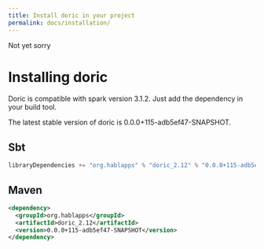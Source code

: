 ```yaml
---
title: Install doric in your project
permalink: docs/installation/
---
```

Not yet sorry
# Installing doric
Doric is compatible with spark version 3.1.2. Just add the dependency in your build tool.

The latest stable version of doric is 0.0.0+115-adb5ef47-SNAPSHOT.

## Sbt
```scala
libraryDependencies += "org.hablapps" % "doric_2.12" % "0.0.0+115-adb5ef47-SNAPSHOT"
```
## Maven
```xml
<dependency>
  <groupId>org.hablapps</groupId>
  <artifactId>doric_2.12</artifactId>
  <version>0.0.0+115-adb5ef47-SNAPSHOT</version>
</dependency>
```
